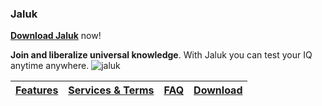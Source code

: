 ### Jaluk
**[Download Jaluk]()** now!

**Join and liberalize universal knowledge**.
With Jaluk you can test your IQ anytime anywhere.
![jaluk](https://bit.ly/2O0WhVh)

|[Features]() |  [Services & Terms](https://github.com/thebbros/Jaluk/blob/master/Privacy%20policy-jaluk.md#privacy-policy) |  [FAQ]() |[Download]()|
|--|--|--|--|

